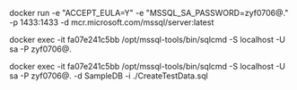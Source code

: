 docker run -e "ACCEPT_EULA=Y" -e "MSSQL_SA_PASSWORD=zyf0706@." -p 1433:1433 -d mcr.microsoft.com/mssql/server:latest


docker exec -it fa07e241c5bb /opt/mssql-tools/bin/sqlcmd -S localhost -U sa -P zyf0706@.


docker exec -it fa07e241c5bb /opt/mssql-tools/bin/sqlcmd -S localhost -U sa -P zyf0706@. -d SampleDB -i ./CreateTestData.sql
